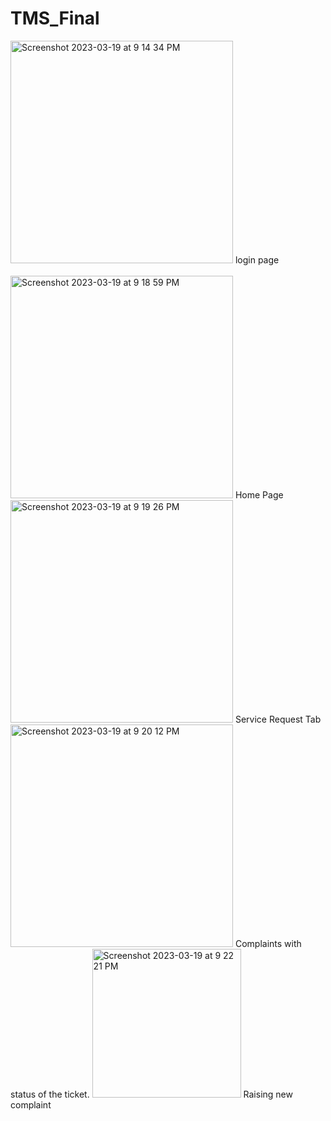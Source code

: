 # TMS_Final

<img width="356" alt="Screenshot 2023-03-19 at 9 14 34 PM" src="https://user-images.githubusercontent.com/117572766/226187516-402e9aee-3adb-4739-887d-3ece99ccc51f.png">
 login page
 <br/>
  <br/>
 
 <img width="356" alt="Screenshot 2023-03-19 at 9 18 59 PM" src="https://user-images.githubusercontent.com/117572766/226188022-f8741959-da61-4fc2-ab9d-d10502ee34f0.png">
Home Page

<img width="356" alt="Screenshot 2023-03-19 at 9 19 26 PM" src="https://user-images.githubusercontent.com/117572766/226188086-2881fed7-645c-4e47-b9c1-d782a3000ef3.png">
Service Request Tab


<img width="356" alt="Screenshot 2023-03-19 at 9 20 12 PM" src="https://user-images.githubusercontent.com/117572766/226188139-0feda685-21a0-4c37-bbf6-298ac692740d.png">
Complaints with status of the ticket.


<img width="238" alt="Screenshot 2023-03-19 at 9 22 21 PM" src="https://user-images.githubusercontent.com/117572766/226188222-412a10cf-bd54-4796-8a2a-ee80a5ec620e.png">
Raising new complaint
